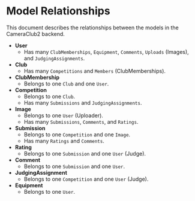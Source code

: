 # Model Relationships

This document describes the relationships between the models in the CameraClub2 backend.

- **User**
  - Has many `ClubMemberships`, `Equipment`, `Comments`, `Uploads` (Images), and `JudgingAssignments`.
- **Club**
  - Has many `Competitions` and `Members` (ClubMemberships).
- **ClubMembership**
  - Belongs to one `Club` and one `User`.
- **Competition**
  - Belongs to one `Club`.
  - Has many `Submissions` and `JudgingAssignments`.
- **Image**
  - Belongs to one `User` (Uploader).
  - Has many `Submissions`, `Comments`, and `Ratings`.
- **Submission**
  - Belongs to one `Competition` and one `Image`.
  - Has many `Ratings` and `Comments`.
- **Rating**
  - Belongs to one `Submission` and one `User` (Judge).
- **Comment**
  - Belongs to one `Submission` and one `User`.
- **JudgingAssignment**
  - Belongs to one `Competition` and one `User` (Judge).
- **Equipment**
  - Belongs to one `User`.
